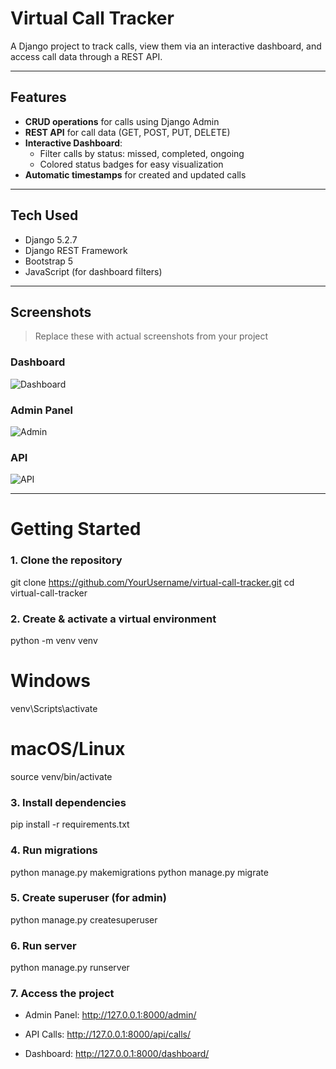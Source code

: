 # Virtual Call Tracker

A Django project to track calls, view them via an interactive dashboard, and access call data through a REST API.

---

## Features

- **CRUD operations** for calls using Django Admin
- **REST API** for call data (GET, POST, PUT, DELETE)
- **Interactive Dashboard**:
  - Filter calls by status: missed, completed, ongoing
  - Colored status badges for easy visualization
- **Automatic timestamps** for created and updated calls

---

## Tech Used

- Django 5.2.7
- Django REST Framework  
- Bootstrap 5  
- JavaScript (for dashboard filters)  

---

## Screenshots

> Replace these with actual screenshots from your project

### Dashboard
![Dashboard](screenshots/Dashboard.png)

### Admin Panel
![Admin](screenshots/Admin.png)

### API
![API](screenshots/api_calls.png)

---

# Getting Started

### 1. Clone the repository

git clone https://github.com/YourUsername/virtual-call-tracker.git
cd virtual-call-tracker

### 2. Create & activate a virtual environment
python -m venv venv
# Windows
venv\Scripts\activate
# macOS/Linux
source venv/bin/activate

### 3. Install dependencies
pip install -r requirements.txt

### 4. Run migrations
python manage.py makemigrations
python manage.py migrate

### 5. Create superuser (for admin)
python manage.py createsuperuser

### 6. Run server
python manage.py runserver

### 7. Access the project
- Admin Panel: http://127.0.0.1:8000/admin/

- API Calls: http://127.0.0.1:8000/api/calls/

- Dashboard: http://127.0.0.1:8000/dashboard/
